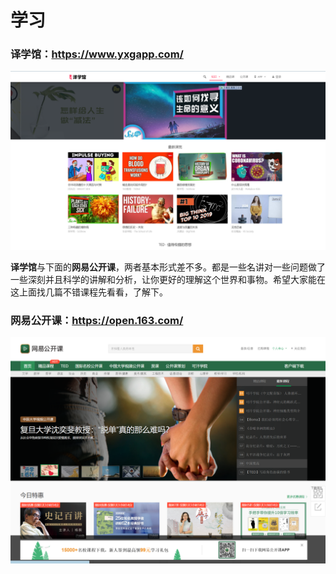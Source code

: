 # 学习

### 译学馆：<https://www.yxgapp.com/>

![1](../../img/learn/1.png)

**译学馆**与下面的**网易公开课**，两者基本形式差不多。都是一些名讲对一些问题做了一些深刻并且科学的讲解和分析，让你更好的理解这个世界和事物。希望大家能在这上面找几篇不错课程先看看，了解下。

### 网易公开课：<https://open.163.com/>

![2](../../img/learn/2.png)



